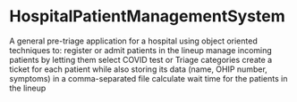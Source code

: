 # HospitalPatientManagementSystem
A general pre-triage application for a hospital using object oriented techniques to:
register or admit patients in the lineup
manage incoming patients by letting them select COVID test or Triage categories
create a ticket for each patient while also storing its data (name, OHIP number, symptoms) in a
comma-separated file
calculate wait time for the patients in the lineup
